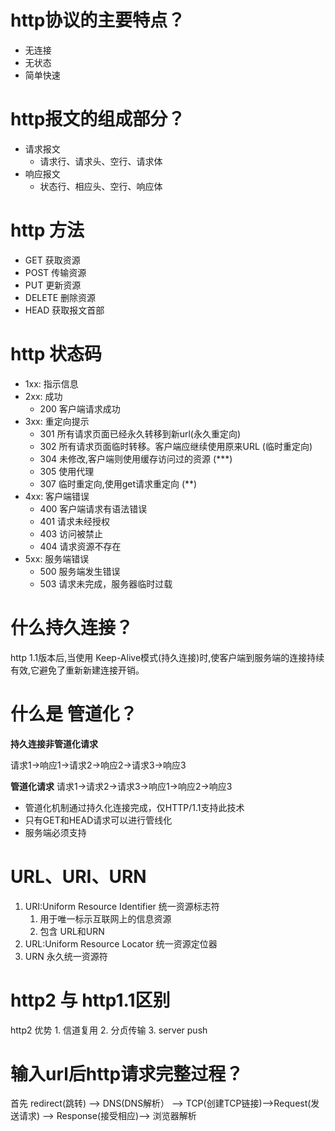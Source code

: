# http协议的主要特点？
- 无连接
- 无状态
- 简单快速
# http报文的组成部分？
- 请求报文
  - 请求行、请求头、空行、请求体  
- 响应报文
  - 状态行、相应头、空行、响应体
# http 方法
- GET  获取资源
- POST 传输资源
- PUT   更新资源
- DELETE 删除资源
- HEAD   获取报文首部
# http 状态码
- 1xx: 指示信息
- 2xx: 成功
  - 200 客户端请求成功
- 3xx: 重定向提示
  - 301 所有请求页面已经永久转移到新url(永久重定向)
  - 302 所有请求页面临时转移。客户端应继续使用原来URL (临时重定向)
  - 304 未修改,客户端则使用缓存访问过的资源 (***)
  - 305 使用代理
  - 307 临时重定向,使用get请求重定向 (**)
- 4xx: 客户端错误
  - 400 客户端请求有语法错误
  - 401 请求未经授权
  - 403 访问被禁止
  - 404 请求资源不存在 
- 5xx: 服务端错误
  - 500 服务端发生错误
  - 503 请求未完成，服务器临时过载
# 什么持久连接？
http 1.1版本后,当使用 Keep-Alive模式(持久连接)时,使客户端到服务端的连接持续有效,它避免了重新新建连接开销。
# 什么是 管道化？
**持久连接非管道化请求**

请求1->响应1->请求2->响应2->请求3->响应3

**管道化请求**
请求1->请求2->请求3->响应1->响应2->响应3

- 管道化机制通过持久化连接完成，仅HTTP/1.1支持此技术
- 只有GET和HEAD请求可以进行管线化
- 服务端必须支持
#  URL、URI、URN
1.  URI:Uniform Resource Identifier 统一资源标志符
    1. 用于唯一标示互联网上的信息资源
    2. 包含 URL和URN
2.  URL:Uniform Resource Locator 统一资源定位器
3. URN 永久统一资源符

# http2 与 http1.1区别
http2 优势
    1. 信道复用
    2. 分贞传输
    3. server push

# 输入url后http请求完整过程？
首先 redirect(跳转) --> DNS(DNS解析） --> TCP(创建TCP链接)-->Request(发送请求) --> Response(接受相应)--> 浏览器解析